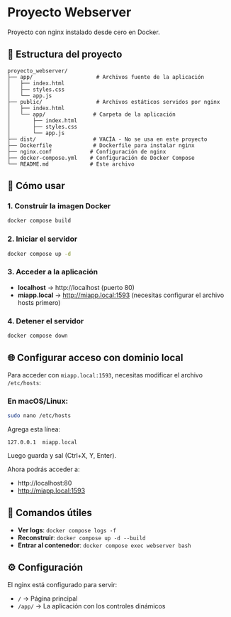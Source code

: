 # Proyecto Webserver

Proyecto con nginx instalado desde cero en Docker.

## 📁 Estructura del proyecto

```
proyecto_webserver/
├── app/                    # Archivos fuente de la aplicación
│   ├── index.html
│   ├── styles.css
│   └── app.js
├── public/                 # Archivos estáticos servidos por nginx
│   ├── index.html
│   └── app/               # Carpeta de la aplicación
│       ├── index.html
│       ├── styles.css
│       └── app.js
├── dist/                  # VACÍA - No se usa en este proyecto
├── Dockerfile             # Dockerfile para instalar nginx
├── nginx.conf            # Configuración de nginx
├── docker-compose.yml    # Configuración de Docker Compose
└── README.md             # Este archivo
```

## 🚀 Cómo usar

### 1. Construir la imagen Docker

```bash
docker compose build
```

### 2. Iniciar el servidor

```bash
docker compose up -d
```

### 3. Acceder a la aplicación

- **localhost** → http://localhost (puerto 80)
- **miapp.local** → http://miapp.local:1593 (necesitas configurar el archivo hosts primero)

### 4. Detener el servidor

```bash
docker compose down
```

## 🌐 Configurar acceso con dominio local

Para acceder con `miapp.local:1593`, necesitas modificar el archivo `/etc/hosts`:

### En macOS/Linux:

```bash
sudo nano /etc/hosts
```
    
Agrega esta línea:

```
127.0.0.1  miapp.local
```

Luego guarda y sal (Ctrl+X, Y, Enter).

Ahora podrás acceder a:
- http://localhost:80
- http://miapp.local:1593

## 📝 Comandos útiles

- **Ver logs**: `docker compose logs -f`
- **Reconstruir**: `docker compose up -d --build`
- **Entrar al contenedor**: `docker compose exec webserver bash`

## ⚙️ Configuración

El nginx está configurado para servir:
- `/` → Página principal
- `/app/` → La aplicación con los controles dinámicos

